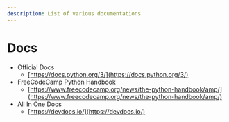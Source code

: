 ```yaml
---
description: List of various documentations
---
```


# Docs



* Official Docs
  * [https://docs.python.org/3/](https://docs.python.org/3/)
* FreeCodeCamp Python Handbook
  * [https://www.freecodecamp.org/news/the-python-handbook/amp/](https://www.freecodecamp.org/news/the-python-handbook/amp/)
* All In One Docs
  * [https://devdocs.io/](https://devdocs.io/)

